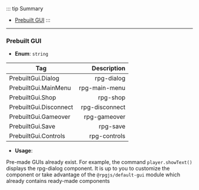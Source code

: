 ::: tip Summary
- [Prebuilt GUI](#prebuilt-gui)
:::
---
### Prebuilt GUI
- **Enum**: `string`

| Tag           | Description |
| ------------- |------------:|
| PrebuiltGui.Dialog | rpg-dialog |
| PrebuiltGui.MainMenu | rpg-main-menu |
| PrebuiltGui.Shop | rpg-shop |
| PrebuiltGui.Disconnect | rpg-disconnect |
| PrebuiltGui.Gameover | rpg-gameover |
| PrebuiltGui.Save | rpg-save |
| PrebuiltGui.Controls | rpg-controls | 
- **Usage**:

 

Pre-made GUIs already exist. For example, the command `player.showText()` displays the rpg-dialog component. It is up to you to customize the component or take advantage of the `@rpgjs/default-gui` module which already contains ready-made components

